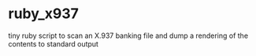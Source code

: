 # ruby_x937
tiny ruby script to scan an X.937 banking file and dump a rendering of the contents to standard output 
